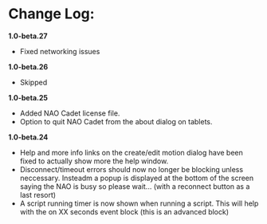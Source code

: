 # Change Log:

**1.0-beta.27**
- Fixed networking issues

**1.0-beta.26**
- Skipped

**1.0-beta.25**
- Added NAO Cadet license file.
- Option to quit NAO Cadet from the about dialog on tablets.

**1.0-beta.24**
- Help and more info links on the create/edit motion dialog have been fixed to actually show more the help window.
- Disconnect/timeout errors should now no longer be blocking unless neccessary. Insteadm a popup is displayed at the bottom of the screen saying the NAO is busy so please wait... (with a reconnect button as a last resort)
- A script running timer is now shown when running a script. This will help with the on XX seconds event block (this is an advanced block)